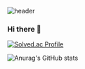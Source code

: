 ![header](https://capsule-render.vercel.app/api?type=waving&height=200&text=UZIN'stats!&fontAlign=100&fontAlignY=40&color=gradient)
### Hi there 👋

[![Solved.ac Profile](http://mazassumnida.wtf/api/generate_badge?boj=uUZINN)](https://solved.ac/uUZINN)<br/>

![Anurag's GitHub stats](https://github-readme-stats.vercel.app/api?username=uUZINN&show_icons=true&theme=radical)

<!--
**uUZINN/uUZINN** is a ✨ _special_ ✨ repository because its `README.md` (this file) appears on your GitHub profile.

Here are some ideas to get you started:

- 🔭 I’m currently working on ...
- 🌱 I’m currently learning ...
- 👯 I’m looking to collaborate on ...
- 🤔 I’m looking for help with ...
- 💬 Ask me about ...
- 📫 How to reach me: ...
- 😄 Pronouns: ...
- ⚡ Fun fact: ...
-->
